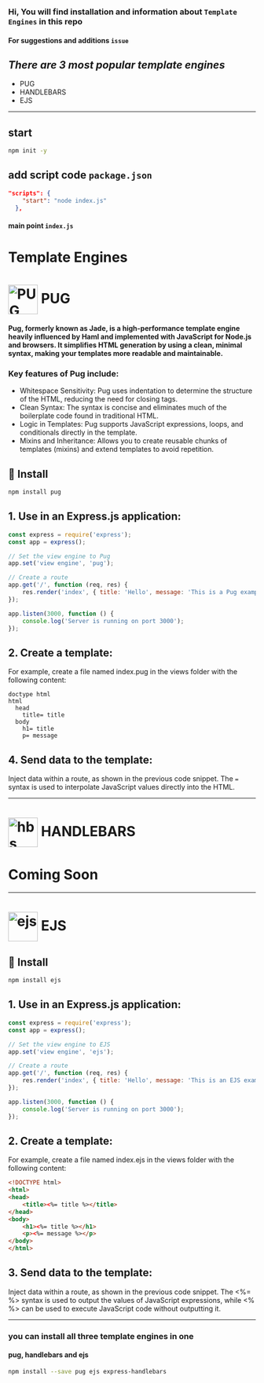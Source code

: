### Hi, You will find installation and information about `Template Engines` in this repo

#### For suggestions and additions `issue`

## ___There are 3 most popular template engines___

- PUG
- HANDLEBARS
- EJS

---

## start 
```bash
npm init -y
```

## add script code `package.json`
```json
"scripts": {
    "start": "node index.js"
  },
```

#### main point `index.js `

# Template Engines

# <img align='center' src="https://skillicons.dev/icons?i=pug" alt="PUG" title="PUG" width='60'> PUG

#### Pug, formerly known as Jade, is a high-performance template engine heavily influenced by Haml and implemented with JavaScript for Node.js and browsers. It simplifies HTML generation by using a clean, minimal syntax, making your templates more readable and maintainable.

### Key features of Pug include:

- Whitespace Sensitivity: Pug uses indentation to determine the structure of the HTML, reducing the need for closing tags.
- Clean Syntax: The syntax is concise and eliminates much of the boilerplate code found in traditional HTML.
- Logic in Templates: Pug supports JavaScript expressions, loops, and conditionals directly in the template.
- Mixins and Inheritance: Allows you to create reusable chunks of templates (mixins) and extend templates to avoid repetition.

## 🌱 Install
```bash
npm install pug
```

## 1. Use in an Express.js application:

```js
const express = require('express');
const app = express();

// Set the view engine to Pug
app.set('view engine', 'pug');

// Create a route
app.get('/', function (req, res) {
    res.render('index', { title: 'Hello', message: 'This is a Pug example.' });
});

app.listen(3000, function () {
    console.log('Server is running on port 3000');
});

```

## 2. Create a template:
For example, create a file named index.pug in the views folder with the following content:

```pug
doctype html
html
  head
    title= title
  body
    h1= title
    p= message

```

## 4. Send data to the template:
Inject data within a route, as shown in the previous code snippet. The ` = ` syntax is used to interpolate JavaScript values directly into the HTML.

---

# <img align='center' src="https://handlebarsjs.com/images/handlebars_logo.png" alt="hbs" title="Handlebars" width='60'> HANDLEBARS

[//]: # (## 🌱 Install)

[//]: # (```bash)

[//]: # (npm i express-handlebars)

[//]: # (```)

# Coming Soon

---

# <img align='center' src="https://ejspr.com/app/uploads/2021/03/EJS-Monogram_Grass-Green_High-Res.png" alt="ejs" title="EJS" width='60'> EJS

## 🌱 Install
```bash
npm install ejs
```

## 1. Use in an Express.js application:

```js
const express = require('express');
const app = express();

// Set the view engine to EJS
app.set('view engine', 'ejs');

// Create a route
app.get('/', function (req, res) {
    res.render('index', { title: 'Hello', message: 'This is an EJS example.' });
});

app.listen(3000, function () {
    console.log('Server is running on port 3000');
});

```

## 2. Create a template:
For example, create a file named index.ejs in the views folder with the following content:

```html
<!DOCTYPE html>
<html>
<head>
    <title><%= title %></title>
</head>
<body>
    <h1><%= title %></h1>
    <p><%= message %></p>
</body>
</html>

```

## 3. Send data to the template:
Inject data within a route, as shown in the previous code snippet. The <%= %> syntax is used to output the values of JavaScript expressions, while <% %> can be used to execute JavaScript code without outputting it.

---

### you can install all three template engines in one

#### pug, handlebars and ejs
```bash
npm install --save pug ejs express-handlebars
```
